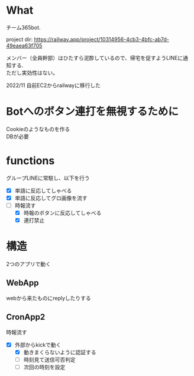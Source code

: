 # What

チーム365bot.

project dir: https://railway.app/project/10314956-4cb3-4bfc-ab7d-49eaea63f705

メンバー（全員幹部）はひたすら泥酔しているので、帰宅を促すようLINEに通知する.  
ただし実効性はない。

2022/11 自前EC2からrailwayに移行した

# Botへのボタン連打を無視するために

Cookieのようなものを作る  
DBが必要


# functions

グループLINEに常駐し、以下を行う
- [x] 単語に反応してしゃべる
- [x] 単語に反応してグロ画像を流す
- [ ] 時報流す
  - [x] 時報のボタンに反応してしゃべる
  - [x] 連打禁止

# 構造

2つのアプリで動く

## WebApp
webから来たものにreplyしたりする

## CronApp2
時報流す
- [x] 外部からkickで動く
  - [x] 動きまくらないように認証する
  - [ ] 時刻見て送信可否判定
  - [ ] 次回の時刻を設定
